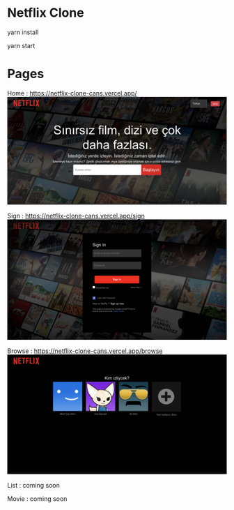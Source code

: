 # Netflix Clone

yarn install

yarn start


# Pages 

 Home : https://netflix-clone-cans.vercel.app/
 ![alt text](photos/home.png)
 
 Sign : https://netflix-clone-cans.vercel.app/sign
 ![alt text](photos/sign.png)

 Browse : https://netflix-clone-cans.vercel.app/browse
 ![alt text](photos/browse.png)
 
 List : coming soon
 
 Movie : coming soon
